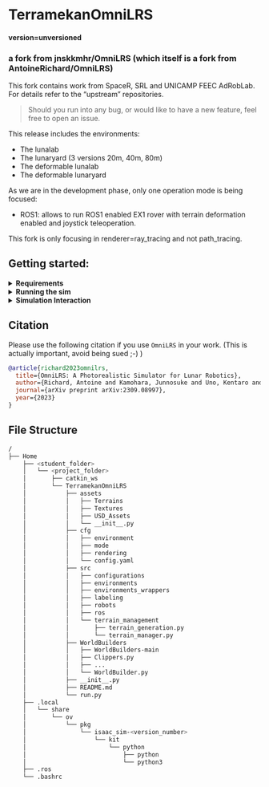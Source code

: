 # TerramekanOmniLRS
#### version=unversioned
### a fork from jnskkmhr/OmniLRS (which itself is a fork from AntoineRichard/OmniLRS)

This fork contains work from SpaceR, SRL and UNICAMP FEEC AdRobLab. For details refer to the “upstream” repositories.
> Should you run into any bug, or would like to have a new feature, feel free to open an issue.

This release includes the environments:
 - The lunalab 
 - The lunaryard (3 versions 20m, 40m, 80m)
 - The deformable lunalab
 - The deformable lunaryard

As we are in the development phase, only one operation mode is being focused:
 - ROS1: allows to run ROS1 enabled EX1 rover with terrain deformation enabled and joystick teleoperation.

This fork is only focusing in renderer=ray_tracing and not path_tracing.

## Getting started:

<details><summary><b>Requirements</b></summary>

Software:
- <details><summary><b>Ubuntu 20.04 or 22.04</b></summary> (in case you don't have ubuntu installed and is trying to set up dual boot, first read about how Secure Boot relates to UEFI/BIOSlegacy, if you don't invest time in this, be prepared for pain, tears and nightmares :)   ) </details>
- ROS1 installed.
- IsaacSim version 2022.2.1 or 2023.1.1

Hardware:
 - Workstation with a dedicated Nvidia graphics card of the type/series RTX.
 - Nvidia/Ubuntu graphics card driver compatible with Nvidia IsaacSim.

Installation:
```bash
git clone https://github.com/viniciusares/TerramekanOmniLRS.git
cd TerramekanOmniLRS
git submodule init
git submodule update
~/.local/share/ov/pkg/isaac_sim-2023.1.1/python.sh -m pip install opencv-python omegaconf hydra-core
```

Assets and WorldBuilders:
 - Download the assets from: https://drive.google.com/file/d/1NpgMdD__DaU_mogeA7D-GqObMkGJ5-fN/view?usp=sharing
 - Unzip the assets inside the git repository. (The directory should be as shown in [Directory Structure](#directory-structure)
 - Download ZIP WorldBuilders from: https://github.com/AntoineRichard/WorldBuilders
 - Unzip the WorldBuilders as shown in the folder structure: (The directory should be as shown in [Directory Structure](#directory-structure)

</details>

<details><summary><b>Running the sim</b></summary>
 
To run the simulation we use a configuration manager called Hydra.
Inside the `cfg` folder, you will find three folders:
 - `mode`
 - `environment`
 - `rendering`

To run the lunaryard deformable environment you can use the following command:
```bash
~/.local/share/ov/pkg/isaac_sim-2023.1.1/python.sh run.py environment=lunaryard_deformable_10m mode=ROS1 rendering=ray_tracing
```
Similarly, to run the lunalab deformable environment, use the following command:
```bash
~/.local/share/ov/pkg/isaac_sim-2023.1.1/python.sh run.py environment=lunalab_deformable mode=ROS1 rendering=ray_tracing
```

The rendering mode can be changed by using `rendering=path_tracing` instead of `rendering=ray_tracing` but that is not being maintained for this fork.
Changing form `ray_tracing` to path `path_tracing` tells Hydra to use `cfg/rendering/path_tracing.yaml` instead of `cfg/rendering/ray_tracing.yaml`.
Hence, if you wanted to change some of these parameters, you could create your own yaml file inside `cfg/rendering`
and let Hydra fetch it.

If you just want to modify a parameter for a given run, say disabling the lens-flare effects, then you can also edit parameters directly from the command line:
For instance:
```bash
~/.local/share/ov/pkg/isaac_sim-2023.1.1/python.sh run.py environment=lunaryard_deformable_10m mode=ROS1 rendering=ray_tracing rendering.lens_flares.enable=False
```

We provide bellow a couple premade command line that can be useful, the full description of the configuration files is given here:
Lunaryard, ROS1
```bash
~/.local/share/ov/pkg/isaac_sim-2023.1.1/python.sh run.py environment=lunaryard_deformable_10m mode=ROS1 rendering=ray_tracing
```
Lunalab, ROS1
```bash
~/.local/share/ov/pkg/isaac_sim-2023.1.1/python.sh run.py environment=lunalab_deformable mode=ROS1 rendering=ray_tracing
```
SDG (sythetic data generation)
Please, try on the upstream repositories

</details>

<details><summary><b>Simulation Interaction</b></summary>
Since we do not have custom topics, we had to use the base ROS topics for everything.
 Most of the simulation interactions are Not fairly straightforward, but we can't provide details on how to make custom fancy runs, for that case refer to OpenAI chatGPT or your favorite chatbot.  

- Interacting with the robots: refer to upstream repos
- Radomizing terrain or rocks: refer to upstrem repos
- Hiding the rocks: in IsaacSim, the right-most menu has a tree structure showing the current items of the sim, find the "rocks item", then one of the columns has an eye-logo button. Use this button to hide/unhide the rocks.
- Changing the render mode: path_tracing / ray_tracing (try at your own risk of refer to upstream repos and try at your own risk)
 
</details>

## Citation
Please use the following citation if you use `OmniLRS` in your work. (This is actually important, avoid being sued ;-) )
```bibtex
@article{richard2023omnilrs,
  title={OmniLRS: A Photorealistic Simulator for Lunar Robotics},
  author={Richard, Antoine and Kamohara, Junnosuke and Uno, Kentaro and Santra, Shreya and van der Meer, Dave and Olivares-Mendez, Miguel and Yoshida, Kazuya},
  journal={arXiv preprint arXiv:2309.08997},
  year={2023}
}
```

## File Structure
```bash
/
├── Home
    ├── <student_folder>
    │   └── <project_folder>
    │       ├── catkin_ws
    │       └── TerramekanOmniLRS
    │           ├── assets
    │           │   ├── Terrains
    │           │   ├── Textures
    │           │   ├── USD_Assets
    │           │   └── __init__.py
    │           ├── cfg
    │           │   ├── environment
    │           │   ├── mode
    │           │   ├── rendering
    │           │   └── config.yaml
    │           ├── src
    │           │   ├── configurations
    │           │   ├── environments
    │           │   ├── environments_wrappers
    │           │   ├── labeling
    │           │   ├── robots
    │           │   ├── ros
    │           │   └── terrain_management
    │           │       ├── terrain_generation.py
    │           │       └── terrain_manager.py
    │           ├── WorldBuilders
    │           │   ├── WorldBuilders-main
    │           │   ├── Clippers.py
    │           │   ├── ...
    │           │   └── WorldBuilder.py
    │           ├── __init__.py
    │           ├── README.md
    │           └── run.py
    ├── .local
    │   └── share
    │       └── ov
    │           └── pkg
    │               └── isaac_sim-<version_number>
    │                   └── kit
    │                       └── python  
    │                           ├── python
    │                           └── python3
    ├── .ros
    └── .bashrc
```
